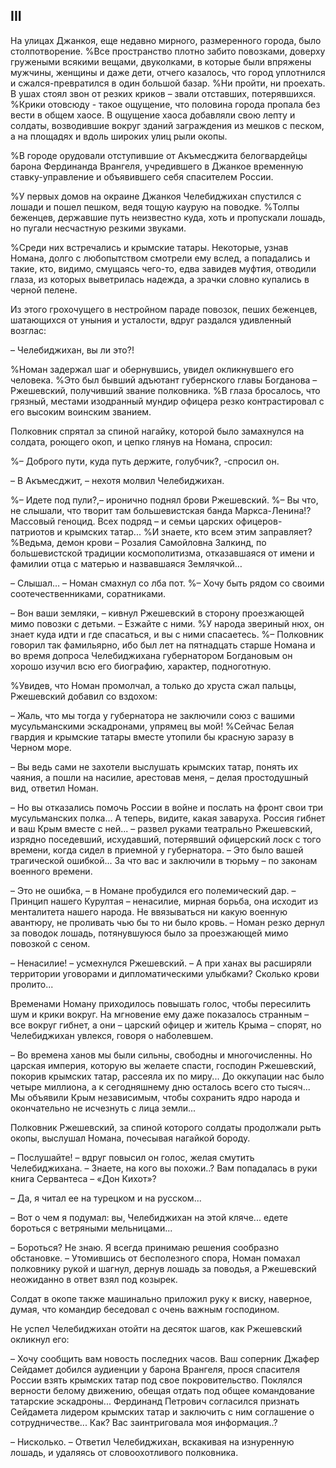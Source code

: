 ## III

На улицах Джанкоя, еще недавно мирного, размеренного города, было столпотворение.
%Все пространство плотно забито повозками, доверху гружеными всякими вещами, двуколками, в которые были впряжены мужчины, женщины и даже дети, отчего казалось, что город уплотнился и сжался-превратился в один большой базар.
%Ни пройти, ни проехать. В ушах стоял звон от резких криков – звали отставших, потерявшихся.
%Крики отовсюду - такое ощущение, что половина города пропала без вести в общем хаосе.
В ощущение хаоса добавляли свою лепту и солдаты, возводившие вокруг зданий заграждения из мешков с песком, а на площадях и вдоль широких улиц рыли окопы.

%В городе орудовали отступившие от Акъмесджита белогвардейцы барона Фердинанда Врангеля, учредившего в Джанкое временную ставку-управление и объявившего себя спасителем России.

%У первых домов на окраине Джанкоя Челебиджихан спустился с лошади и пошел пешком, ведя тощую каурую на поводке.
%Толпы беженцев, державшие путь неизвестно куда, хоть и пропускали лошадь, но пугали несчастную резкими звуками.

%Среди них встречались и крымские татары.
Некоторые, узнав Номана, долго с любопытством смотрели ему вслед, а попадались и такие, кто, видимо, смущаясь чего-то, едва завидев муфтия, отводили глаза, из которых выветрилась надежда, а зрачки словно купались в черной пелене.

Из этого грохочущего в нестройном параде повозок, пеших беженцев, шатающихся от уныния и усталости, вдруг раздался удивленный возглас:

– Челебиджихан, вы ли это?!

%Номан задержал шаг и обернувшись, увидел окликнувшего его человека.
%Это был бывший адъютант губернского главы Богданова – Ржешевский, получивший звание полковника.
%В глаза бросалось, что грязный, местами изодранный мундир офицера резко контрастировал с его высоким воинским званием.

Полковник спрятал за спиной нагайку, которой было замахнулся на солдата, роющего окоп, и цепко глянув на Номана, спросил:

%– Доброго пути, куда путь держите, голубчик?, -спросил он.

– В Акъмесджит, – нехотя молвил Челебиджихан.

%– Идете под пули?,– иронично поднял брови Ржешевский.
%– Вы что, не слышали, что творит там большевистская банда Маркса-Ленина!?
Массовый геноцид.
Всех подряд – и семьи царских офицеров-патриотов и крымских татар...
%И знаете, кто всем этим заправляет?
%Ведьма, демон крови – Розалия Самойловна Залкинд, по большевистской традиции космополитизма, отказавшаяся от имени и фамилии отца с матерью и назвавшаяся Землячкой…

– Слышал…
– Номан смахнул со лба пот.
%– Хочу быть рядом со своими соотечественниками, соратниками.

– Вон ваши земляки, – кивнул Ржешевский в сторону проезжающей мимо повозки с детьми.
– Езжайте с ними.
%У народа звериный нюх, он знает куда идти и где спасаться, и вы с ними спасаетесь.
%– Полковник говорил так фамильярно, ибо был лет на пятнадцать старше Номана и во время допроса Челебиджихана губернатором Богдановым он хорошо изучил всю его биографию, характер, подноготную.

%Увидев, что Номан промолчал, а только до хруста сжал пальцы, Ржешевский добавил со вздохом:

– Жаль, что мы тогда у губернатора не заключили союз с вашими мусульманскими эскадронами, упрямец вы мой!
%Сейчас Белая гвардия и крымские татары вместе утопили бы красную заразу в Черном море.

– Вы ведь сами не захотели выслушать крымских татар, понять их чаяния, а пошли на насилие, арестовав меня, – делая простодушный вид, ответил Номан.

– Но вы отказались помочь России в войне и послать на фронт свои три мусульманских полка...
А теперь, видите, какая заваруха.
Россия гибнет и ваш Крым вместе с ней...
– развел руками театрально Ржешевский, изрядно поседевший, исхудавший, потерявший офицерский лоск с того времени, когда сидел в приемной у губернатора.
– Это было вашей трагической ошибкой...
За что вас и заключили в тюрьму – по законам военного времени.

– Это не ошибка, – в Номане пробудился его полемический дар.
– Принцип нашего Курултая – ненасилие, мирная борьба, она исходит из менталитета нашего народа.
Не ввязываться ни какую военную авантюру, не проливать чью бы то ни было кровь.
– Номан резко дернул за поводок лошадь, потянувшуюся было за проезжающей мимо повозкой с сеном.

– Ненасилие!
– усмехнулся Ржешевский.
– А при ханах вы расширяли территории уговорами и дипломатическими улыбками?
Сколько крови пролито...

Временами Номану приходилось повышать голос, чтобы пересилить шум и крики вокруг.
На мгновение ему даже показалось странным – все вокруг гибнет, а они – царский офицер и житель Крыма – спорят, но Челебиджихан увлекся, говоря о наболевшем.

– Во времена ханов мы были сильны, свободны и многочисленны.
Но царская империя, которую вы желаете спасти, господин Ржешевский, покорив крымских татар, рассеяла их по миру...
До оккупации нас было четыре миллиона, а к сегодняшнему дню осталось всего сто тысяч...
Мы объявили Крым независимым, чтобы сохранить ядро народа и окончательно не исчезнуть с лица земли...

Полковник Ржешевский, за спиной которого солдаты продолжали рыть окопы, выслушал Номана, почесывая нагайкой бороду.

– Послушайте!
– вдруг повысил он голос, желая смутить Челебиджихана.
– Знаете, на кого вы похожи..?
Вам попадалась в руки книга Сервантеса – «Дон Кихот»?

– Да, я читал ее на турецком и на русском...

– Вот о чем я подумал: вы, Челебиджихан на этой кляче... едете бороться с ветряными мельницами...

– Бороться?
Не знаю.
Я всегда принимаю решения сообразно обстановке.
– Утомившись от бесполезного спора, Номан помахал полковнику рукой и шагнул, дернув лошадь за поводья, а Ржешевский неожиданно в ответ взял под козырек.

Солдат в окопе также машинально приложил руку к виску, наверное, думая, что командир беседовал с очень важным господином.

Не успел Челебиджихан отойти на десяток шагов, как Ржешевский окликнул его:

– Хочу сообщить вам новость последних часов.
Ваш соперник Джафер Сейдамет добился аудиенции у барона Врангеля, прося спасителя России взять крымских татар под свое покровительство.
Поклялся верности белому движению, обещая отдать под общее командование татарские эскадроны...
Фердинанд Петрович согласился признать Сейдамета лидером крымских татар и заключить с ним соглашение о сотрудничестве...
Как?
Вас заинтриговала моя информация..?

– Нисколько.
– Ответил Челебиджихан, вскакивая на изнуренную лошадь, и удаляясь от словоохотливого полковника.

